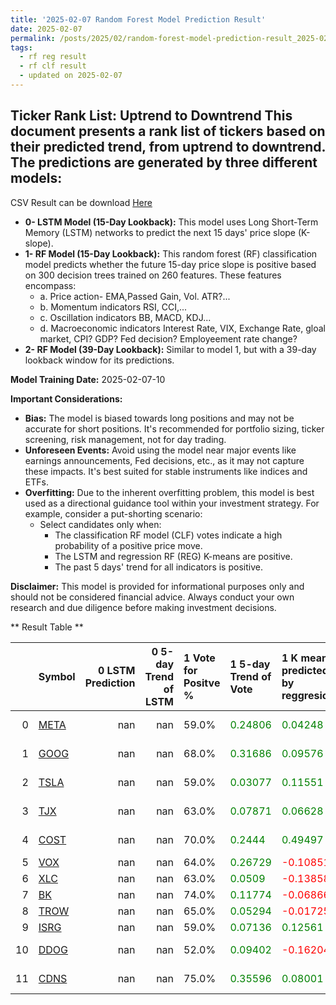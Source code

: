 ```yaml
---
title: '2025-02-07 Random Forest Model Prediction Result'
date: 2025-02-07
permalink: /posts/2025/02/random-forest-model-prediction-result_2025-02-07_10/
tags:
  - rf reg result
  - rf clf result
  - updated on 2025-02-07
---
```

## Ticker Rank List: Uptrend to Downtrend This document presents a rank list of tickers based on their predicted trend, from uptrend to downtrend. The predictions are generated by three different models:
 CSV Result can be download [ Here ](https://cliffordhu.github.io/images/2025-02-07-random-forest-model-prediction-result_2025-02-07_10.csv) 

* **0- LSTM Model (15-Day Lookback):** This model uses Long Short-Term Memory (LSTM) networks to predict the next 15 days' price slope (K-slope). 
* **1- RF Model (15-Day Lookback):** This random forest (RF) classification model predicts whether the future 15-day price slope is positive based on 300 decision trees trained on 260 features. These features encompass: 
     * a. Price action- EMA,Passed Gain, Vol. ATR?...  
     * b. Momentum indicators  RSI, CCI,...  
     * c. Oscillation indicators  BB, MACD, KDJ... 
     * d. Macroeconomic indicators Interest Rate, VIX, Exchange Rate, gloal market, CPI? GDP? Fed decision? Employeement rate change? 
 * **2- RF Model (39-Day Lookback):** Similar to model 1, but with a 39-day lookback window for its predictions. 

 **Model Training Date:** 2025-02-07-10 
 
 **Important Considerations:** 
 
 * **Bias:** The model is biased towards long positions and may not be accurate for short positions. It's recommended for portfolio sizing, ticker screening, risk management, not for day trading.
 * **Unforeseen Events:** Avoid using the model near major events like earnings announcements, Fed decisions, etc., as it may not capture these impacts. It's best suited for stable instruments like indices and ETFs.
 * **Overfitting:** Due to the inherent overfitting problem, this model is best used as a directional guidance tool within your investment strategy. For example, consider a put-shorting scenario:
     * Select candidates only when: 
         * The classification RF model (CLF) votes indicate a high probability of a positive price move.
         * The LSTM and regression RF (REG) K-means are positive. 
         * The past 5 days' trend for all indicators is positive. 
 
 **Disclaimer:** This model is provided for informational purposes only and should not be considered financial advice. Always conduct your own research and due diligence before making investment decisions.



** Result Table **

</details>

|    | Symbol                                                  |   0 LSTM Prediction |   0 5-day Trend of LSTM | 1 Vote for Positve %   | 1 5-day Trend of Vote                        | 1 K mean predicted by reggresion             | 1 5-day Trend of K mean                      | 2 Vote for Positve %   | 2 5-day Trend of Vote                        | 2 K mean predicted by reggresion             | 2 5-day Trend of K mean                      |   3 LDA Gain Loss dB |   Total | Sector                 |   Rank |   Rank Percent |
|---:|:--------------------------------------------------------|--------------------:|------------------------:|:-----------------------|:---------------------------------------------|:---------------------------------------------|:---------------------------------------------|:-----------------------|:---------------------------------------------|:---------------------------------------------|:---------------------------------------------|---------------------:|--------:|:-----------------------|-------:|---------------:|
|  0 | [META](https://finance.yahoo.com/quote/META/financials) |                 nan |                     nan | 59.0%                  | <span style="color: green;"> 0.24806 </span> | <span style="color: green;"> 0.04248 </span> | <span style="color: green;"> 0.03174 </span> | 63.0%                  | <span style="color: green;"> 0.22981 </span> | <span style="color: red;"> -0.02195 </span>  | <span style="color: green;"> 0.00832 </span> |             14.5631  | 16.7286 | Communication Services |      6 |           0.97 |
|  1 | [GOOG](https://finance.yahoo.com/quote/GOOG/financials) |                 nan |                     nan | 68.0%                  | <span style="color: green;"> 0.31686 </span> | <span style="color: green;"> 0.09576 </span> | <span style="color: green;"> 0.0292 </span>  | 66.0%                  | <span style="color: green;"> 0.20267 </span> | <span style="color: green;"> 0.05567 </span> | <span style="color: green;"> 0.02343 </span> |             10.4333  | 13.9096 | Communication Services |     15 |           0.94 |
|  2 | [TSLA](https://finance.yahoo.com/quote/TSLA/financials) |                 nan |                     nan | 59.0%                  | <span style="color: green;"> 0.03077 </span> | <span style="color: green;"> 0.11551 </span> | <span style="color: green;"> 0.02044 </span> | 58.0%                  | <span style="color: red;"> -0.00821 </span>  | <span style="color: green;"> 0.17128 </span> | <span style="color: green;"> 0.01687 </span> |             14.4533  | 16.1725 | Consumer Discretionary |      8 |           0.97 |
|  3 | [TJX](https://finance.yahoo.com/quote/TJX/financials)   |                 nan |                     nan | 63.0%                  | <span style="color: green;"> 0.07871 </span> | <span style="color: green;"> 0.06628 </span> | <span style="color: green;"> 0.00847 </span> | 62.0%                  | <span style="color: green;"> 0.13899 </span> | <span style="color: green;"> 0.06219 </span> | <span style="color: green;"> 0.00821 </span> |             12.5078  | 15.0123 | Consumer Discretionary |     11 |           0.95 |
|  4 | [COST](https://finance.yahoo.com/quote/COST/financials) |                 nan |                     nan | 70.0%                  | <span style="color: green;"> 0.2444 </span>  | <span style="color: green;"> 0.49497 </span> | <span style="color: red;"> -0.04683 </span>  | 72.0%                  | <span style="color: green;"> 0.15181 </span> | <span style="color: green;"> 0.48491 </span> | <span style="color: red;"> -0.02184 </span>  |             13.8655  | 18.0424 | Consumer Staples       |      3 |           0.99 |
|  5 | [VOX](https://finance.yahoo.com/quote/VOX/financials)   |                 nan |                     nan | 64.0%                  | <span style="color: green;"> 0.26729 </span> | <span style="color: red;"> -0.10851 </span>  | <span style="color: red;"> -0.00289 </span>  | 60.0%                  | <span style="color: green;"> 0.11844 </span> | <span style="color: red;"> -0.0933 </span>   | <span style="color: red;"> -0.00208 </span>  |             12.9254  | 15.3121 | ETF                    |     10 |           0.96 |
|  6 | [XLC](https://finance.yahoo.com/quote/XLC/financials)   |                 nan |                     nan | 63.0%                  | <span style="color: green;"> 0.0509 </span>  | <span style="color: red;"> -0.13858 </span>  | <span style="color: green;"> 0.00579 </span> | 64.0%                  | <span style="color: green;"> 0.0977 </span>  | <span style="color: red;"> -0.11431 </span>  | <span style="color: green;"> 0.01496 </span> |              9.68516 | 12.3615 | ETF                    |     21 |           0.91 |
|  7 | [BK](https://finance.yahoo.com/quote/BK/financials)     |                 nan |                     nan | 74.0%                  | <span style="color: green;"> 0.11774 </span> | <span style="color: red;"> -0.06866 </span>  | <span style="color: red;"> -0.01838 </span>  | 70.0%                  | <span style="color: green;"> 0.14387 </span> | <span style="color: red;"> -0.06885 </span>  | <span style="color: red;"> -0.02078 </span>  |             13.2458  | 17.6237 | Financials             |      4 |           0.98 |
|  8 | [TROW](https://finance.yahoo.com/quote/TROW/financials) |                 nan |                     nan | 65.0%                  | <span style="color: green;"> 0.05294 </span> | <span style="color: red;"> -0.01725 </span>  | <span style="color: green;"> 4e-05 </span>   | 62.0%                  | <span style="color: green;"> 0.0224 </span>  | <span style="color: red;"> -0.04537 </span>  | <span style="color: red;"> -0.00852 </span>  |             14.2033  | 16.9265 | Financials             |      5 |           0.98 |
|  9 | [ISRG](https://finance.yahoo.com/quote/ISRG/financials) |                 nan |                     nan | 59.0%                  | <span style="color: green;"> 0.07136 </span> | <span style="color: green;"> 0.12561 </span> | <span style="color: green;"> 0.01297 </span> | 59.0%                  | <span style="color: green;"> 0.09799 </span> | <span style="color: green;"> 0.1248 </span>  | <span style="color: green;"> 0.00351 </span> |             10.1562  | 11.9537 | Health Care            |     22 |           0.91 |
| 10 | [DDOG](https://finance.yahoo.com/quote/DDOG/financials) |                 nan |                     nan | 52.0%                  | <span style="color: green;"> 0.09402 </span> | <span style="color: red;"> -0.16204 </span>  | <span style="color: red;"> -0.00261 </span>  | 52.0%                  | <span style="color: red;"> -0.00795 </span>  | <span style="color: red;"> -0.20476 </span>  | <span style="color: red;"> -0.03746 </span>  |             15.9012  | 16.3414 | Information Technology |      7 |           0.97 |
| 11 | [CDNS](https://finance.yahoo.com/quote/CDNS/financials) |                 nan |                     nan | 75.0%                  | <span style="color: green;"> 0.35596 </span> | <span style="color: green;"> 0.08001 </span> | <span style="color: red;"> -0.00953 </span>  | 76.0%                  | <span style="color: green;"> 0.36677 </span> | <span style="color: green;"> 0.07136 </span> | <span style="color: red;"> -0.00534 </span>  |              9.04135 | 14.0963 | Information Technology |     13 |           0.94 |
 </details>

